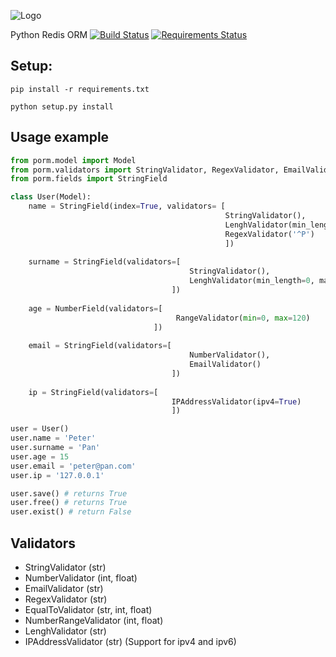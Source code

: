 ![Logo](http://i.imgur.com/xOJFRp4.png)

Python Redis ORM [![Build Status](https://travis-ci.org/msempere/porm.svg?branch=master)](https://travis-ci.org/msempere/porm) [![Requirements Status](https://requires.io/github/msempere/porm/requirements.svg?branch=master)](https://requires.io/github/msempere/porm/requirements/?branch=master)


## Setup:
```
pip install -r requirements.txt
```
```
python setup.py install
```

## Usage example

```python
from porm.model import Model
from porm.validators import StringValidator, RegexValidator, EmailValidator, NumberValidator, LenghValidator
from porm.fields import StringField

class User(Model):
    name = StringField(index=True, validators= [
                                                StringValidator(),
                                                LenghValidator(min_length=0, max_length=20)
                                                RegexValidator('^P')
                                                ])
                                
    surname = StringField(validators=[
                                        StringValidator(),
                                        LenghValidator(min_length=0, max_length=20)
                                    ])
                                    
    age = NumberField(validators=[
                                     RangeValidator(min=0, max=120)
                                ])
    
    email = StringField(validators=[
                                        NumberValidator(),
                                        EmailValidator()
                                    ])
    
    ip = StringField(validators=[
                                    IPAddressValidator(ipv4=True)
                                    ])

user = User()
user.name = 'Peter'
user.surname = 'Pan'
user.age = 15
user.email = 'peter@pan.com'
user.ip = '127.0.0.1'

user.save() # returns True
user.free() # returns True
user.exist() # return False
```

## Validators

 * StringValidator (str)
 * NumberValidator (int, float)
 * EmailValidator (str)
 * RegexValidator (str)
 * EqualToValidator (str, int, float)
 * NumberRangeValidator (int, float)
 * LenghValidator (str)
 * IPAddressValidator (str) (Support for ipv4 and ipv6)
